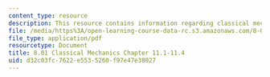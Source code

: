 ```yaml
---
content_type: resource
description: This resource contains information regarding classical mechanics.
file: /media/https%3A/open-learning-course-data-rc.s3.amazonaws.com/8-01sc-classical-mechanics-fall-2016/d32c03fc7622e5535260f97e47e38027_MIT8_01F16_chapter11.1_11.4.pdf
file_type: application/pdf
resourcetype: Document
title: 8.01 Classical Mechanics Chapter 11.1-11.4
uid: d32c03fc-7622-e553-5260-f97e47e38027
---
```

